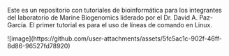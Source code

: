 Este es un repositorio con tutoriales de bioinformática para  los integrantes del laboratorio de Marine Biogenomics liderado por el Dr. David A. Paz-García. El primer tutorial es para el uso de líneas de comando en Linux.

<p aling= "center">
![image](https://github.com/user-attachments/assets/5fc5ac1c-902f-46ff-8d86-96527fd78920)
</p>
